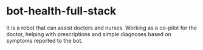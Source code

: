 # bot-health-full-stack
It is a robot that can assist doctors and nurses. Working as a co-pilot for the doctor, helping with prescriptions and simple diagnoses based on symptoms reported to the bot.
